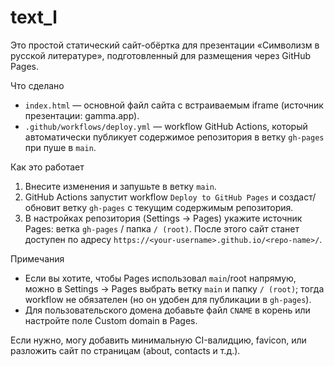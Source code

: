 # text_l

Это простой статический сайт-обёртка для презентации «Символизм в русской литературе», подготовленный для размещения через GitHub Pages.

Что сделано
- `index.html` — основной файл сайта с встраиваемым iframe (источник презентации: gamma.app).
- `.github/workflows/deploy.yml` — workflow GitHub Actions, который автоматически публикует содержимое репозитория в ветку `gh-pages` при пуше в `main`.

Как это работает
1. Внесите изменения и запушьте в ветку `main`.
2. GitHub Actions запустит workflow `Deploy to GitHub Pages` и создаст/обновит ветку `gh-pages` с текущим содержимым репозитория.
3. В настройках репозитория (Settings → Pages) укажите источник Pages: ветка `gh-pages` / папка `/ (root)`. После этого сайт станет доступен по адресу `https://<your-username>.github.io/<repo-name>/`.

Примечания
- Если вы хотите, чтобы Pages использовал `main`/root напрямую, можно в Settings → Pages выбрать ветку `main` и папку `/ (root)`; тогда workflow не обязателен (но он удобен для публикации в `gh-pages`).
- Для пользовательского домена добавьте файл `CNAME` в корень или настройте поле Custom domain в Pages.

Если нужно, могу добавить минимальную CI-валидцию, favicon, или разложить сайт по страницам (about, contacts и т.д.).
